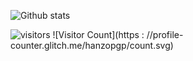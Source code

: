 ![Github stats](https://github-readme-stats.vercel.app/api?username=hanzopgp&theme=highcontrast&show_icons=true&count_private=true)

![visitors](https://visitor-badge.glitch.me/badge?page_id=hanzopgp)
![Visitor Count](https : //profile-counter.glitch.me/hanzopgp/count.svg)
